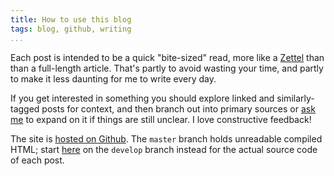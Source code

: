 ```yaml
---
title: How to use this blog
tags: blog, github, writing
...
```


Each post is intended to be a quick "bite-sized" read, more like a
[Zettel][zettel] than than a full-length article. That's partly to avoid
wasting your time, and partly to make it less daunting for me to write every
day.

If you get interested in something you should explore linked and similarly-tagged
posts for context, and then branch out into primary sources or [ask me][me] to expand
on it if things are still unclear. I love constructive feedback!

The site is [hosted on Github][github]. The `master` branch holds unreadable
compiled HTML; start [here][posts] on the `develop` branch instead for the
actual source code of each post.

[zettel]: https://zettelkasten.de/posts/overview/
[github]: https://github.com/jefdaj/jefdaj.github.io
[posts]: https://github.com/jefdaj/jefdaj.github.io/blob/develop/src/posts/
[me]: /about.html
